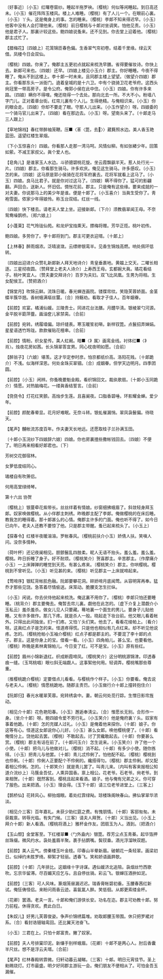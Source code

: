 <!-- { "loadSidebar": true } -->
〔好事近〕〔小玉〕红曙卷窗纱。睡起半拖罗袂。〔樱桃〕何似等闲睡起。到日高还未。〔小玉〕催花阵阵玉楼风。楼上人难睡。〔樱桃〕有了人儿一个。在眼前心裏。〔小玉〕丫头。这是俺身上的事。怎的睡来。〔樱桃〕李郞不知来得迟早。〔小玉〕他客中没有人会打理他来。〔樱桃〕前日樱桃与十郞对坐调笑。怕他见责。〔小玉〕他是君子人。那裏计较这些。鲍四娘说蚤来。还不见到。你去堂上迎着他。〔樱桃〕郡主忒忙了。 

【腊梅花】〔四娘上〕花笼锦匝春色偏。生香翠气帘初卷。结着千里缘。绿云天借。凤楼今日会双仙。

〔樱桃〕四娘。你来了。俺郡主五更初点就起来梳洗早膳。省得要催妆诗。你快上去。新郞可来也。〔四娘〕还早。〔四娘上楼见小玉介〕郡主。你好睡睡。今夜不得睡了。俺从不到这楼上。李十郞一时未来。且同郡主楼上望望。〔做望介四娘〕郡主。你看那东头一派衙门。遶着皇城的是十六卫。中有个骁骑卫花老爷府。这西头尙冠里一带高房子。是令公府。俺郭小侯在此中住。〔小玉〕四娘。你有许多来路。〔四娘〕瞒你不得哩。俺还晓得一个去处。那向北去一所。不大不小。粉墙八字门儿。正对着章台街。红帘儿裏有个人儿。生得绝精。与俺相识来。〔小玉〕你的眼会走。〔四娘〕你却不要走了眼。守那人儿出来。〔小玉作望介〕呀。四娘委的一个骑马官儿出来了。〔四娘〕看在那边去。〔小玉〕呀。望南头来了。〔十郞走马三人跟上〕 

【窣地锦裆】春红带醉袖笼鞭。压■〈革〈箆，去〉〉葳蕤照水边。美人香玉艳蓝田。遥望红楼生翠烟。

〔下小玉惊喜介〕四娘。你看那人走那一湾马呵。风情似柳。有如张緖少年。回策如萦。不减王家叔父。眞个爱人也。 

【皂角儿】是谁家玉人水边。斗骄骢碧桃花旋。坐云霞飘飖半天。惹人处行光一片。〔四娘〕郡主。你看那生骑马。许多欢庆。俺见这生骑马。许多感叹。〔小玉〕怎的来。〔四娘〕这马原是郭小侯骑在花将军府裏去。花将军就看上这马了。〔小玉〕四娘。良马比君子。就是你对过这马了。〔四娘〕瞒不得你了。猛可的影翩翻。声回合。送新人。怀旧侣。惆怅花前。郡主。只是俺有这些缘。要来成就的一对夫妻。你说那马上的美少年是谁。便是十郞了。〔小玉喜介〕当眞生受你了。靑袍雪面。侬家少年得娘怜。称玉台双结。红丝一线。

〔四娘〕快下楼去。请老夫人堂上坐。迎接新郞。〔下介〕须教翡翠闻王母。不奈鸳鸯噪鹊桥。〔郑六娘上〕 

【小蓬莱】花气玲珑仙苑。和龙炉宝烛熏天。摽梅将赠。芳华正揽。桃叶初传。

鲍四娘。多劳你了。李十郞将到门。郡主可更衣迎壻。〔十郞上〕 

【上林春】醉雨烟浓。泛晴波潋。云缥缈银鸾半。见香生锦烛高燃。响处佩环低转。

〔四娘出迎进介众赞礼新郞新人拜天地诗介〕靑皇垂裹地。黄媪上交天。二曜长相逐。三星彻夜圆。〔赞拜堂上老夫人诗介〕上寿西王母。玄都婉大眞。璚花看结子。桃叶笑宜人。〔赞夫妻交拜诗介〕百岁为夫妇。双飞比凤凰。生男为将相。生女配侯王。〔赞把酒介〕 

【锦堂月】吹锦云鲜。流珠日暖。春光蝉连画院。镂牒帘纹。笑隐芙蓉娇面。金茎蝶半簇华翘。香树蛾满塸丝蠒。〔合〕持觞劝。看取才子佳人。百年姻眷。

【前腔】欢宴。橘浦仙媛。兰陵贵士。同进花台法膳。月醴华淸。银棱翠勺河源。金平脱半筯萍虀。画油奁儿家禁脔。〔合前〕 

【前腔】宛转。绣履墙偏。琼纤缝表。寒玉暖笙初啭。新样钗箆。点鬟招弄婵娟。星星语透竹玲珑。款款催贴花檀串。〔合前〕 

【前腔】情盼。织女星传。美人虹阚。暗■〈衤属〉画鸾金线。衬体红■〈衤肖〉。烛夜花房如茜。长头锦翠答宜男。同心枕夜明如愿。〔合前〕 

【醉翁子】〔六娘〕堪羡。这才华定参时彦。怕京都纸价高。洛阳花贱。〔十郞跪介〕不浅。似海样深恩。何处金珠买翠钿。〔合〕成姻眷。但学天边明月。四季团圆。

【前腔】〔小玉〕闲辨。你蚤晚要魁金殿。看织锦回文。裁纨歌扇。〔十郞小玉同跪介〕情愿。对热脑梅花。一缕眞香结誓言。〔合前〕 

【侥侥令】灯花红笑颤。高烛步生莲。且喜阑夜。口脂香碧唾。环影耀金蝉。爱少年。

【前腔】颜酡春晕显。花月好难眠。无奈斗转。银虬催漏悄。翠凤袅鬟偏。待晓天。

【尾声】黼帐流苏度百年。作夫妻天长地远。还愿取桂子兰孙满玉田。

〔十郞小玉浣纱下四娘辞六娘〕四娘。你也房裏揸些撒帐钱回去。〔四娘〕不便了。明日再来相看好郞君也。〔下〕 

芳树交花御宿林。



女萝低度结同心。

璚楼自有吹箫侣。



何用高堂绿绮琴。 

第十六出
协贺

〔樱桃上〕银蔓牵花紫带长。丝丝绊着有情娘。纱窗细拂蛾眉了。斜敛轻身拜玉郞。奴家唤做樱桃。从小伴郡主刺绣。昨晚郡主配了李郞。俺做樱桃的在床后睡。教我怎的睡得着。那十郞甚么的心情。俺郡主许多的门面。俺也听不得了。如今日已向午。老夫人还教不要惊了他。只是郡主带醒。蚤已起来梳头了。〔小玉上〕 

【探春令】红楼半夜暖溶溶。罗帐春风。〔樱桃前扶介小玉〕娇倩人扶。笑嗔人问。没奈多情种。

〔荷叶杯〕还记夜阑相见。胆颤鬟乱四肢柔。昵人无语不抬头。羞么羞。羞么羞。樱桃。昨日折睡了身子。好不耐烦。〔樱桃笑介〕贺喜郡主。辛苦郡主。〔作摩痛介小玉〕一上床亸亸的睡觉到天亮。有甚么疼来。〔樱桃笑介〕郡主。你哄樱桃。樱桃到不曾听见。〔小玉〕听见甚的来。〔樱桃〕听见郡主一上床就啼起来。 

【莺啼序】银缸背帐肌色融。阮郞要攀花洞。碎娇啼月底闻莺。从容明宵再奉。猛乔才那些见饶。急答着尽情偷送。床笼动。脆腰支怎生拦纵。

〔小玉〕闲说。你去伏侍他起来梳洗。俺这裏不用你了。〔樱桃〕李郞只怕还要睡睡。〔桃背介〕郡主要俺去。俺暂去帘儿裏。觑他在此怎的。〔虚下介复上潜觑介小玉私云〕羞杀羞杀。做女儿见人只要藏。蓦地裏一个面生的男儿。要身子儿贴他睡。又有许多做作。那几下疼。就是杀人一般。晓起走下妆台前。他又眼儿看着帐外。只得出此间独坐。扪一扪疼。又怕丫头们笑。他去了。看看花绫帕上。〔看介〕呀。这眞红点子是怎的来。怪道疼得慌。只是他也相似有几点红来。却不听见他说疼。怎的。〔樱桃抢帕小玉袖介樱桃〕红点子都是郡主的。不要混了李十郞的点子。郡主。这是你身上的宝。借看一看。〔小玉〕四角帕儿。甚么宝。也要看他。〔樱桃〕昨晚是素林禽锦帕儿。今日变了红。可不是宝。〔小玉〕原有些红。 

【前腔】眉州小锦新退红。织成断霞啼凤。〔樱桃笑介〕这分明桃源锦津。印透春痕一缝。〔玉骂桃唱〕眼乜斜无端觑人。这事絮他何用。轻调弄。樱桃嘴那些尊重。

〔推樱桃跪介樱桃〕定要借点儿看看。与樱桃作个样子。〔小玉〕你要看。俺去说与老夫人。〔樱桃〕情愿桃跪地。随郡主责罚。〔小玉做行介十郞上撞转抱住介〕 

【阮郞归】春光水暖翠芙蓉。宛转绣衾中。妻。朝云何处觅行踪。生憎日影帘旌动。

〔相见介十郞〕花色艳阳春。〔小玉〕邂逅奉淸尘。〔合〕惟愿长无别。合形作一身。〔坐介十郞〕呀。鲍四娘令爱不劳行礼。〔小玉笑介〕他是俺府裏丫头。奴家有事着他跪。〔十郞〕怎的充媒人过礼。〔小玉〕是俺着他来探你。〔十郞〕娘子。你这等有心。怪道这女郞说你心儿好。〔小玉〕甚么女郞。唤他樱桃便了。〔十郞〕看俺情分上。饶他起去罢。〔樱桃〕不敢起去。讨了赏纔敢起去。〔十郞〕你要甚么赏。〔樱桃〕郡主有话在前了。〔十郞问玉介〕怎生说来。〔小玉笑介〕许了他一个小使。〔十郞〕把乌儿与他做对儿。〔樱桃〕消不起。〔十郞〕有多少小使。随你拣得。〔小玉〕把靑儿与他罢。〔十郞〕靑儿忒伶俐了。怕他配不起。〔樱桃〕樱桃到也伶俐。〔十郞〕伶俐人正要配个不伶俐的。纔搭得匀。〔樱桃〕郡主伶俐。却又配着相公伶俐。怎的。〔十郞笑介〕就是靑儿罢了。叫靑儿来。〔内叫有客来报相公知道介浣纱上〕马簇金吾仗。人熏异国香。禀上相公。花老爷。石老爷。尙老爷。到来相贺。〔十郞〕旣然客到。樱桃且起来看酒。娘子。他与俺有兄弟之义。你可穿了服色。出来把酒。〔小玉〕理会得。〔玉下十郞〕请三位老爷进堂上。〔三客上〕 

【鹊桥仙】花转风心。柳抬烟眼。着处红霏绿飐。琼楼珠阁映春山。拂仙掌翠华浓淡。

〔相见介三客〕百年嘉礼。未获少助红筵之费。有愧朋情。〔十郞〕客邸匆匆。未获裁禀。转辱光临。有失门候。〔三客〕请夫人拜贺。〔十郞〕义当出见。〔小玉上拜介十郞〕新人看酒。〔樱桃将酒上〕雅杯金作友。团扇玉为人。酒到。〔把酒介〕 

【玉山颓】金堂客至。下红楼翠■〈勹外盍内〉银箆。荐芳尘点玉靑綦。起华箔押丝珠缀。微风约水。袅处羞眉半聚。裹手拈鹦嘴。鬓钗垂。酒光浮溜映双题。

【前腔】美人云气。傍秦楼玉叶金枝。印春山半晕新眉。破朝花一条轻翠。画梁初日。似绰约未胜罗绮。柳絮才轻丽。透春飞。笑和娇语画屛欹。

【前腔】〔十郞〕几年排比。这姻缘十字诗谋。遇仙媛济北追陪。袅烟丝竹西歌吹。忘京华留滞。尽百媚天应乞与。且自停丝骑。彩云飞。银蝉压酒拚如泥。

【前腔】〔三客〕可人风味。篆烟笼昼漏迟迟。瑞香膏帐碧初垂。玉腰春茜红新试。俺狂俦怪侣。来盼问雨香云迹。喜氤氲人醉。笑低徊。从郞更索缕金杯。

〔花卿〕罢酒。老夫一言。十郞和俺们游侠长安。功名在迩。郡主可劝教十郞。努力前程。休得贪欢。费此白日。 

【朱奴儿】好男儿芙蓉俊姿。争声价锦绣篇堆。劝取郞腰玉带围。休只把罗裙对系。〔合〕看封诰钿轴鸾回。还比翼天池奋飞。

〔小玉〕三君在上。只怕十郞富贵。撇了奴家。 

【前腔】夫人号排窠印泥。新缣手别样蛾眉。〔花卿〕十郞不是两心人。肘后香囊半尺丝。想不是浮云夫壻。〔合前〕 

【尾声】红林春殿转霏微。归轩动暮云凝睇。〔三客〕十郞。明日元宵佳节。圣上勑赐烧灯。灯市最盛。明夕好同郡主游玩一会。俺们朋友不便相从了。可怕金吾玉漏催。

